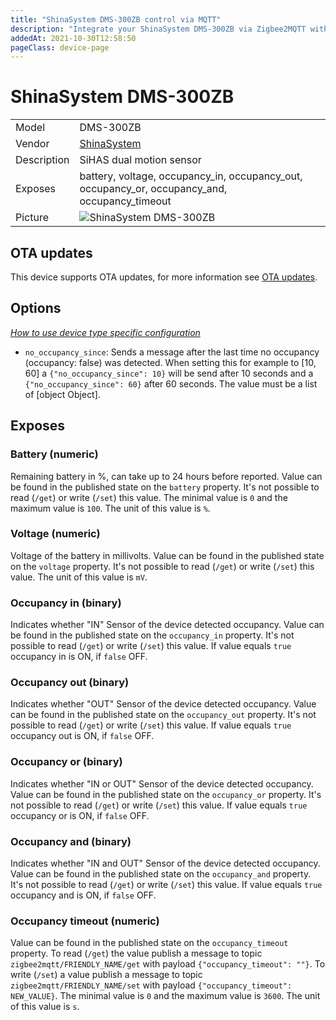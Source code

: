 ```yaml
---
title: "ShinaSystem DMS-300ZB control via MQTT"
description: "Integrate your ShinaSystem DMS-300ZB via Zigbee2MQTT with whatever smart home infrastructure you are using without the vendor's bridge or gateway."
addedAt: 2021-10-30T12:58:50
pageClass: device-page
---
```


<!-- !!!! -->
<!-- ATTENTION: This file is auto-generated through docgen! -->
<!-- You can only edit the "Notes"-Section between the two comment lines "Notes BEGIN" and "Notes END". -->
<!-- Do not use h1 or h2 heading within "## Notes"-Section. -->
<!-- !!!! -->

# ShinaSystem DMS-300ZB

|     |     |
|-----|-----|
| Model | DMS-300ZB  |
| Vendor  | [ShinaSystem](/supported-devices/#v=ShinaSystem)  |
| Description | SiHAS dual motion sensor |
| Exposes | battery, voltage, occupancy_in, occupancy_out, occupancy_or, occupancy_and, occupancy_timeout |
| Picture | ![ShinaSystem DMS-300ZB](https://www.zigbee2mqtt.io/images/devices/DMS-300ZB.png) |


<!-- Notes BEGIN: You can edit here. Add "## Notes" headline if not already present. -->


<!-- Notes END: Do not edit below this line -->


## OTA updates
This device supports OTA updates, for more information see [OTA updates](../guide/usage/ota_updates.md).


## Options
*[How to use device type specific configuration](../guide/configuration/devices-groups.md#specific-device-options)*

* `no_occupancy_since`: Sends a message after the last time no occupancy (occupancy: false) was detected. When setting this for example to [10, 60] a `{"no_occupancy_since": 10}` will be send after 10 seconds and a `{"no_occupancy_since": 60}` after 60 seconds. The value must be a list of [object Object].


## Exposes

### Battery (numeric)
Remaining battery in %, can take up to 24 hours before reported.
Value can be found in the published state on the `battery` property.
It's not possible to read (`/get`) or write (`/set`) this value.
The minimal value is `0` and the maximum value is `100`.
The unit of this value is `%`.

### Voltage (numeric)
Voltage of the battery in millivolts.
Value can be found in the published state on the `voltage` property.
It's not possible to read (`/get`) or write (`/set`) this value.
The unit of this value is `mV`.

### Occupancy in (binary)
Indicates whether "IN" Sensor of the device detected occupancy.
Value can be found in the published state on the `occupancy_in` property.
It's not possible to read (`/get`) or write (`/set`) this value.
If value equals `true` occupancy in is ON, if `false` OFF.

### Occupancy out (binary)
Indicates whether "OUT" Sensor of the device detected occupancy.
Value can be found in the published state on the `occupancy_out` property.
It's not possible to read (`/get`) or write (`/set`) this value.
If value equals `true` occupancy out is ON, if `false` OFF.

### Occupancy or (binary)
Indicates whether "IN or OUT" Sensor of the device detected occupancy.
Value can be found in the published state on the `occupancy_or` property.
It's not possible to read (`/get`) or write (`/set`) this value.
If value equals `true` occupancy or is ON, if `false` OFF.

### Occupancy and (binary)
Indicates whether "IN and OUT" Sensor of the device detected occupancy.
Value can be found in the published state on the `occupancy_and` property.
It's not possible to read (`/get`) or write (`/set`) this value.
If value equals `true` occupancy and is ON, if `false` OFF.

### Occupancy timeout (numeric)
Value can be found in the published state on the `occupancy_timeout` property.
To read (`/get`) the value publish a message to topic `zigbee2mqtt/FRIENDLY_NAME/get` with payload `{"occupancy_timeout": ""}`.
To write (`/set`) a value publish a message to topic `zigbee2mqtt/FRIENDLY_NAME/set` with payload `{"occupancy_timeout": NEW_VALUE}`.
The minimal value is `0` and the maximum value is `3600`.
The unit of this value is `s`.

